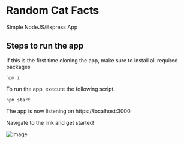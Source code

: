 # Random Cat Facts

Simple NodeJS/Express App

## Steps to run the app

If this is the first time cloning the app, make sure to install all required packages
```
npm i
```

To run the app, execute the following script. 
```
npm start
```

The app is now listening on https://localhost:3000

Navigate to the link and get started!

![image](https://user-images.githubusercontent.com/25342475/126418585-6d45c576-1dc2-462f-86b6-d892f75ac2a4.png)
